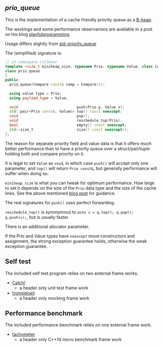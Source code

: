 ## *prio_queue*

This is the implementation of a cache friendly priority queue as a [B-heap](https://en.wikipedia.org/wiki/B-heap).

The workings and some performance observarions are available in a post on the blog [playfulprogramming](http://playfulprogramming.blogspot.se/2015/08/cache-optimizing-priority-queue.html).

Usage differs slightly from [std::priority_queue<T>](http://en.cppreference.com/w/cpp/container/priority_queue)

The (simplified) signature is:

```Cpp
// in namespace rollbear
template <size_t miniheap_size, typename Prio, typename Value, class Compare = std::less<Prio>>
class prio_queue
{
public:
  prio_queue(Compare const& comp = Compare());
  
  using value type = Prio;
  using payload_type = Value;
  
  void                           push(Prio p, Value v);
  std::pair<Prio const&, Value&> top() const noexcept;
  void                           pop();
  void                           reschedule_top(Prio);
  bool                           empty() const noexcept;
  std::size_t                    size() const noexcept();
};
```

The reason for separate priority field and value data is that it offers much better performance than to have a priority queue over a struct/pair/tuple holding both and compare priority on it.

It is legal to set `Value` as `void`, in which case `push()` will accept only one parameter, and `top()` will return `Prio const&`, but generally performance will suffer when doing so.

`miniheap_size` is what you can tweak for optimum performance. How large to set
it depends on the size of the `Prio` data type and the size of the cache lines.
See the above mentioned
[blog post](http://playfulprogramming.blogspot.se/2015/08/cache-optimizing-priority-queue.html) for guidance.

The real signatures for `push()` uses perfect forwarding.

`reschedule_top()` is synonymous to `auto v = q.top(); q.pop(); q.push(v);`, but
is usually faster.

There is an additional allocator parameter.

If the Prio and Value types have `noexcept` move constructors and assignment, the strong exception guarantee holds, otherwise the weak exception guarantee.

Self test
---------
The included self test program relies on two external frame works.

* [Catch!](https://github.com/philsquared/Catch)
  - a header only unit test frame work
* [trompeloeil](https://github.com/rollbear/trompeloeil)
  - a header only mocking frame work

Performance benchmark
---------------------
The included performance benchmark relies on one external frame work.

* [tachymeter](https://github.com/rollbear/tachymeter)
  - a header only C++14 micro benchmark frame work
